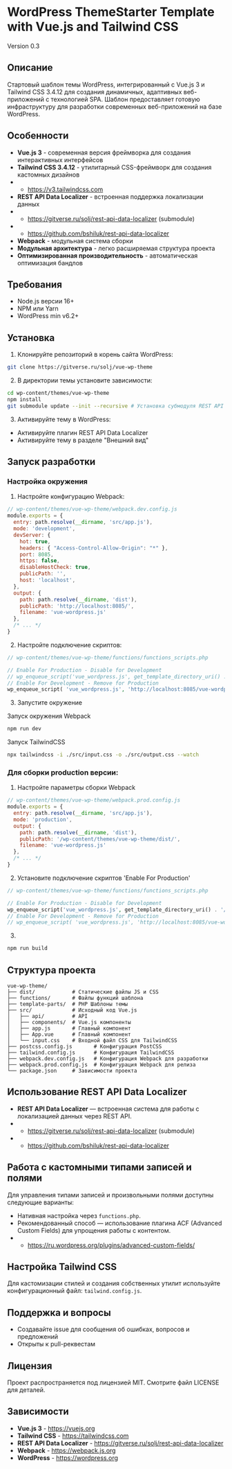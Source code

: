 # WordPress ThemeStarter Template with Vue.js and Tailwind CSS
Version 0.3

## Описание
Стартовый шаблон темы WordPress, интегрированный с Vue.js 3 и Tailwind CSS 3.4.12 для создания динамичных, адаптивных веб-приложений с технологией SPA. Шаблон предоставляет готовую инфраструктуру для разработки современных веб-приложений на базе WordPress.

## Особенности
* **Vue.js 3** - современная версия фреймворка для создания интерактивных интерфейсов
* **Tailwind CSS 3.4.12** - утилитарный CSS-фреймворк для создания кастомных дизайнов
* * https://v3.tailwindcss.com
* **REST API Data Localizer** - встроенная поддержка локализации данных
* * https://gitverse.ru/solj/rest-api-data-localizer (submodule)
* * https://github.com/bshiluk/rest-api-data-localizer
* **Webpack** - модульная система сборки
* **Модульная архитектура** - легко расширяемая структура проекта
* **Оптимизированная производительность** - автоматическая оптимизация бандлов

## Требования
* Node.js версии 16+
* NPM или Yarn
* WordPress min v6.2+

## Установка
1. Клонируйте репозиторий в корень сайта WordPress:
```bash
git clone https://gitverse.ru/solj/vue-wp-theme
```

2. В директории темы установите зависимости:
```bash
cd wp-content/themes/vue-wp-theme
npm install 
git submodule update --init --recursive # Установка субмодуля REST API Data Localizer
```

3. Активируйте тему в WordPress:
* Активируйте плагин REST API Data Localizer
* Активируйте тему в разделе "Внешний вид"

## Запуск разработки
### Настройка окружения
1. Настройте конфигурацию Webpack:
```js
// wp-content/themes/vue-wp-theme/webpack.dev.config.js
module.exports = {
  entry: path.resolve(__dirname, 'src/app.js'),
  mode: 'development',
  devServer: {
    hot: true,
    headers: { "Access-Control-Allow-Origin": "*" },
    port: 8085,
    https: false,
    disableHostCheck: true,
    publicPath: '',
    host: 'localhost',
  },
  output: {
    path: path.resolve(__dirname, 'dist'),
    publicPath: 'http://localhost:8085/',
    filename: 'vue-wordpress.js'
  },
  /* ... */
}
```

2. Настройте подключение скриптов:
```php
// wp-content/themes/vue-wp-theme/functions/functions_scripts.php

// Enable For Production - Disable for Development
// wp_enqueue_script('vue_wordpress.js', get_template_directory_uri() . '/dist/vue-wordpress.js', array(), $ver, true );
// Enable For Development - Remove for Production
wp_enqueue_script( 'vue_wordpress.js', 'http://localhost:8085/vue-wordpress.js', array(), $ver, true );
```

3. Запустите окружение

Запуск окружения Webpack
```bash
npm run dev
```
Запуск TailwindCSS
```bash
npx tailwindcss -i ./src/input.css -o ./src/output.css --watch 
```

### Для сборки production версии:
1. Настройте параметры сборки Webpack
```js
// wp-content/themes/vue-wp-theme/webpack.prod.config.js
module.exports = {
  entry: path.resolve(__dirname, 'src/app.js'),
  mode: 'production',
  output: {
    path: path.resolve(__dirname, 'dist'),
    publicPath: '/wp-content/themes/vue-wp-theme/dist/',
    filename: 'vue-wordpress.js'
  },
  /* ... */
}
```

2. Установите подключение скриптов 'Enable For Production'
```php
// wp-content/themes/vue-wp-theme/functions/functions_scripts.php

// Enable For Production - Disable for Development
wp_enqueue_script('vue_wordpress.js', get_template_directory_uri() . '/dist/vue-wordpress.js', array(), $ver, true );
// Enable For Development - Remove for Production
// wp_enqueue_script( 'vue_wordpress.js', 'http://localhost:8085/vue-wordpress.js', array(), $ver, true );
```

3. 
```bash
npm run build
```

## Структура проекта
```
vue-wp-theme/
├── dist/            # Статические файлы JS и CSS
├── functions/       # Файлы функций шаблона
├── template-parts/  # PHP Шаблоны темы
├── src/             # Исходный код Vue.js
│   ├── api/         # API 
│   ├── components/  # Vue.js компоненты
│   ├── app.js       # Главный компонент
│   ├── App.vue      # Главный компонент
│   └── input.css    # Входной файл CSS для TailwindCSS
├── postcss.config.js       # Конфигурация PostCSS
├── tailwind.config.js      # Конфигурация TailwindCSS
├── webpack.dev.config.js   # Конфигурация Webpack для разработки
├── webpack.prod.config.js  # Конфигурация Webpack для релиза
└── package.json     # Зависимости проекта
```

## Использование REST API Data Localizer
* **REST API Data Localizer** — встроенная система для работы с локализацией данных через REST API.
* * https://gitverse.ru/solj/rest-api-data-localizer (submodule)
* * https://github.com/bshiluk/rest-api-data-localizer

## Работа с кастомными типами записей и полями
Для управления типами записей и произвольными полями доступны следующие варианты:
* Нативная настройка через `functions.php`.
* Рекомендованный способ — использование плагина ACF (Advanced Custom Fields) для упрощения работы с контентом.
* * https://ru.wordpress.org/plugins/advanced-custom-fields/

## Настройка Tailwind CSS
Для кастомизации стилей и создания собственных утилит используйте конфигурационный файл: `tailwind.config.js`.

## Поддержка и вопросы
* Создавайте issue для сообщения об ошибках, вопросов и предложений
* Открыты к pull-реквестам

## Лицензия
Проект распространяется под лицензией MIT. Смотрите файл LICENSE для деталей.

## Зависимости
* **Vue.js 3** - https://vuejs.org
* **Tailwind CSS** - https://tailwindcss.com
* **REST API Data Localizer** - https://gitverse.ru/solj/rest-api-data-localizer
* **Webpack** - https://webpack.js.org
* **WordPress** - https://wordpress.org
